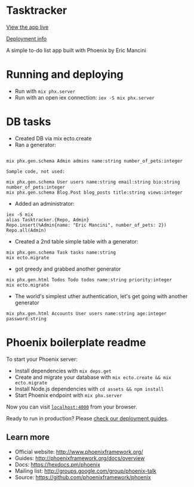 # Tasktracker

[View the app live](https://tasktracker-eqmvii.herokuapp.com/)

[Deployment info](deployment.md)

A simple to-do list app built with Phoenix by Eric Mancini

# Running and deploying

* Run with `mix phx.server`
* Run with an open iex connection: `iex -S mix phx.server`

# DB tasks

* Created DB via mix ecto.create
* Ran a generator: 

```

mix phx.gen.schema Admin admins name:string number_of_pets:integer

Sample code, not used:

mix phx.gen.schema User users name:string email:string bio:string number_of_pets:integer
mix phx.gen.schema Blog.Post blog_posts title:string views:integer

```

* Added an administrator:

```
iex -S mix
alias Tasktracker.{Repo, Admin}
Repo.insert(%Admin{name: "Eric Mancini", number_of_pets: 2})
Repo.all(Admin)
```

* Created a 2nd table simple table with a generator:

```
mix phx.gen.schema Task tasks name:string
mix ecto.migrate
```

* got greedy and grabbed another generator

```
mix phx.gen.html Todos Todo todos name:string priority:integer
mix ecto.migrate
```

* The world's simplest uther authentication, let's get going with another generator

```
mix phx.gen.html Accounts User users name:string age:integer password:string
```

# Phoenix boilerplate readme

To start your Phoenix server:

  * Install dependencies with `mix deps.get`
  * Create and migrate your database with `mix ecto.create && mix ecto.migrate`
  * Install Node.js dependencies with `cd assets && npm install`
  * Start Phoenix endpoint with `mix phx.server`

Now you can visit [`localhost:4000`](http://localhost:4000) from your browser.

Ready to run in production? Please [check our deployment guides](http://www.phoenixframework.org/docs/deployment).

## Learn more

  * Official website: http://www.phoenixframework.org/
  * Guides: http://phoenixframework.org/docs/overview
  * Docs: https://hexdocs.pm/phoenix
  * Mailing list: http://groups.google.com/group/phoenix-talk
  * Source: https://github.com/phoenixframework/phoenix
